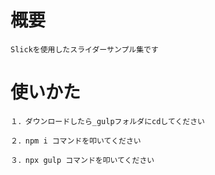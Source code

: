 # 概要

```
Slickを使用したスライダーサンプル集です
```

# 使いかた

```
１．ダウンロードしたら_gulpフォルダにcdしてください
```
```
２．npm i コマンドを叩いてください
```
```
３．npx gulp コマンドを叩いてください
```
